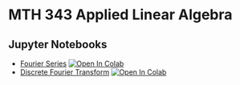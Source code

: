 # MTH 343 Applied Linear Algebra
## Jupyter Notebooks

* [Fourier Series](Fourier%20Series.ipynb) [![Open In Colab](https://colab.research.google.com/assets/colab-badge.svg)](https://colab.research.google.com/github/pazner/mth-343-jupyter-notebooks/blob/main/Fourier%20Series.ipynb)
* [Discrete Fourier Transform](Discrete%20Fourier%20Transform.ipynb) [![Open In Colab](https://colab.research.google.com/assets/colab-badge.svg)](https://colab.research.google.com/github/pazner/mth-343-jupyter-notebooks/blob/main/Discrete%20Fourier%20Transform.ipynb)
